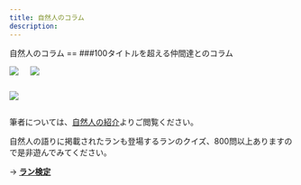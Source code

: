 ```yaml
---
title: 自然人のコラム
description:
---
```

<link rel="stylesheet" href="/assets/stylesheets/columns.css" />
自然人のコラム
==
###100タイトルを超える仲間達とのコラム

<div class="columns">
  <div class="columns_column">
    <p class="columns_column_title"><a href="/columns/fascinated_by_the_wild_orchid/"><img src="/images/assets/7e2d852c-7a30-4b53-ac9c-6335c4af21be.jpg"></a></p>
  </div>
  <div class="columns_column">
    <p class="columns_column_title"><a href="/columns/agriculture_with_a_dream/"><img src="/images/assets/b8e818d8-6a46-4703-8948-ded3bb987278.jpg"></a></p>
  </div>
</div>
<div class="columns">
  <div class="columns_column">
    <p class="columns_column_title"><a href="/columns/view_from_the_sky/">
      <img src="/images/assets/view_from_the_sky.jpg">
    </a></p>
  </div>
</div>

筆者については、[自然人の紹介](columns/authors/)よりご閲覧ください。

自然人の語りに掲載されたランも登場するランのクイズ、800問以上ありますので是非遊んでみてください。

→ <b><a href="/play/orchid_exam">ラン検定</a></b>
